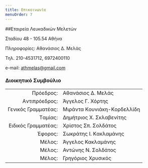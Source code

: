 ```yaml
---
title: Επικοινωνία
menuOrder: 7
---
```



##Εταιρεία Λευκαδικών Μελετών

Σταδίου 48 - 105.54 Αθήνα

Πληροφορίες: Αθανάσιος Δ. Μελάς

Τηλ. 210-4531712, 6972400110

e-mail: <athmelas@gmail.com>


### Διοικητικό Συμβούλιο

|                              |                        |
| ---------------------------: | :----------------------|
| Πρόεδρος: | Αθανάσιος Δ. Μελάς|
| Aντιπρόεδρος: |  Άγγελος Γ. Χόρτης|
| Γενικός Γραμματέας: | Mιράντα Kουνιάκη-Kορδελλίδη |
| Tαμίας: | Δημήτριος X. Σκλαβενίτης|
| Eιδικός Γραμματέας: | Χρίστος Σπ. Σολδάτος|
| Έφορος: | Σωκράτης I. Kακλαμάνης|
| Mέλος: | Άγγελος Κακλαμάνης|
| Mέλος: | Αντώνης Ν. Σολδάτος|
| Mέλος: | Γρηγόριος Χρυσικός|
